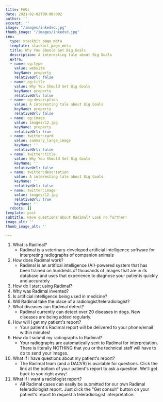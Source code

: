 ```yaml
---
title: FAQs
date: 2021-02-02T00:00:00Z
author: ''
excerpt: ''
image: "/images/inkedvd.jpg"
thumb_image: "/images/inkedvd.jpg"
seo:
  type: stackbit_page_meta
  template: stackbit_page_meta
  title: Why You Should Set Big Goals
  description: A interesting tale about Big Goals
  extra:
  - name: og:type
    value: website
    keyName: property
    relativeUrl: false
  - name: og:title
    value: Why You Should Set Big Goals
    keyName: property
    relativeUrl: false
  - name: og:description
    value: A interesting tale about Big Goals
    keyName: property
    relativeUrl: false
  - name: og:image
    value: images/12.jpg
    keyName: property
    relativeUrl: true
  - name: twitter:card
    value: summary_large_image
    keyName: ''
    relativeUrl: false
  - name: twitter:title
    value: Why You Should Set Big Goals
    keyName: ''
    relativeUrl: false
  - name: twitter:description
    value: A interesting tale about Big Goals
    keyName: ''
    relativeUrl: false
  - name: twitter:image
    value: images/12.jpg
    relativeUrl: true
    keyName: ''
  robots: []
template: post
subtitle: Have questions about Radimal? Look no further!
image_alt: ''
thumb_image_alt: ''

---
```

 1. What is Radimal?
    * Radimal is a veterinary-developed artificial intelligence software for interpreting radiographs of companion animals
 2. How does Radimal work?
    * Radimal is an artifical intelligence (AI)-powered system that has been trained on hundreds of thousands of images that are in its database and uses that experience to diagnose your patients quickly and accurately
 3. How do I start using Radimal? 
 4. Why was Radimal invented?
 5. Is artificial intelligence being used in medicine?
 6. Will Radimal take the place of a radiologist/teleradiologist?
 7. What diseases can Radimal detect?
    * Radimal currently can detect over 20 diseases in dogs. New diseases are being added regularly.
 8. How will I get my patient's report?
    * Your patient's Radimal report will be delivered to your phone/email within minutes! 
 9. How do I submit my radiographs to Radimal?
    * Your radiographs are automatically sent to Radimal for interpretation. There is literally NOTHING that you or the technical staff  will have to do to send your images.
10. What if I have questions about my patient's report?
    * The Radimal team (and a DACVR) is available for questions. Click the link at the bottom of your patient's report to ask a question. We'll get back to you right away!
11. What if I want a radiologist report?
    * All Radimal cases can easily be submitted for our own Radimal teleradiologist report. Just click the "Get consult" button on your patient's report to request a teleradiologist interpretation.